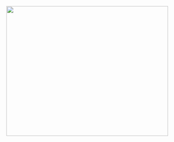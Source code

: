 <a href='http://www.youtube.com/watch?feature=player_embedded&v=hqAyovdEQTE' target='_blank'><img src='http://img.youtube.com/vi/hqAyovdEQTE/0.jpg' width='425' height=344 /></a>